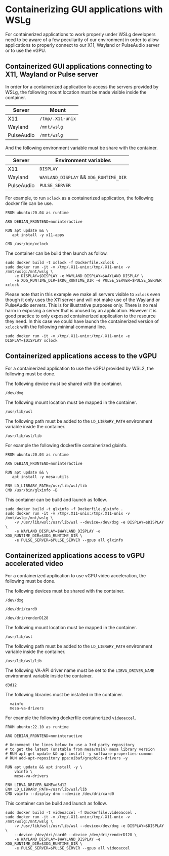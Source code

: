 # Containerizing GUI applications with WSLg

For containerized applications to work properly under WSLg developers need to be aware of a few peculiarity of our environment in order to allow applications to properly connect to our X11, Wayland or PulseAudio server or to use the vGPU.

## Containerized GUI applications connecting to X11, Wayland or Pulse server

In order for a containerized application to access the servers provided by WSLg, the following mount location must be made visible inside the container.

| Server | Mount |
|---|---|
| X11 | ```/tmp/.X11-unix``` |
| Wayland | ```/mnt/wslg``` |
| PulseAudio | ```/mnt/wslg``` |

And the following environment variable must be share with the container.

| Server | Environment variables |
|---|---|
| X11 | ```DISPLAY``` |
| Wayland | ```WAYLAND_DISPLAY``` && ```XDG_RUNTIME_DIR``` |
| PulseAudio | ```PULSE_SERVER``` |

For example, to run ```xclock``` as a containerized application, the following docker file can be use. 

```
FROM ubuntu:20.04 as runtime

ARG DEBIAN_FRONTEND=noninteractive

RUN apt update && \
   apt install -y x11-apps

CMD /usr/bin/xclock
```

The container can be build then launch as follow.

```
sudo docker build -t xclock -f Dockerfile.xclock .
sudo docker run -it -v /tmp/.X11-unix:/tmp/.X11-unix -v /mnt/wslg:/mnt/wslg \
    -e DISPLAY=$DISPLAY -e WAYLAND_DISPLAY=$WAYLAND_DISPLAY \
    -e XDG_RUNTIME_DIR=$XDG_RUNTIME_DIR -e PULSE_SERVER=$PULSE_SERVER xclock
```

Please note that in this example we make all servers visible to ```xclock``` even though it only uses the X11 server and will not make use of the Wayland or PulseAudio servers. This is for illustrative purposes only. There is no real harm in exposing a server that is unused by an application. However it is good practice to only exposed containerized application to the resource they need. In this case we could have launch the containerized version of ```xclock``` with the following minimal command line.

```
sudo docker run -it -v /tmp/.X11-unix:/tmp/.X11-unix -e DISPLAY=$DISPLAY xclock
```

## Containerized applications access to the vGPU

For a containerized application to use the vGPU provided by WSL2, the following must be done.

The following device must be shared with the container.

```/dev/dxg```

The following mount location must be mapped in the container.

```/usr/lib/wsl```

The following path must be added to the ```LD_LIBRARY_PATH``` environment variable inside the container.

```/usr/lib/wsl/lib```

For example the following dockerfile containerized glxinfo. 

```
FROM ubuntu:20.04 as runtime

ARG DEBIAN_FRONTEND=noninteractive

RUN apt update && \
   apt install -y mesa-utils

ENV LD_LIBRARY_PATH=/usr/lib/wsl/lib
CMD /usr/bin/glxinfo -B
```

This container can be build and launch as follow.

```
sudo docker build -t glxinfo -f Dockerfile.glxinfo .
sudo docker run -it -v /tmp/.X11-unix:/tmp/.X11-unix -v /mnt/wslg:/mnt/wslg \
    -v /usr/lib/wsl:/usr/lib/wsl --device=/dev/dxg -e DISPLAY=$DISPLAY \
    -e WAYLAND_DISPLAY=$WAYLAND_DISPLAY -e XDG_RUNTIME_DIR=$XDG_RUNTIME_DIR \
    -e PULSE_SERVER=$PULSE_SERVER --gpus all glxinfo
```

## Containerized applications access to vGPU accelerated video

For a containerized application to use vGPU video acceleration, the following must be done.

The following devices must be shared with the container.

```/dev/dxg```

```/dev/dri/card0```

```/dev/dri/renderD128```

The following mount location must be mapped in the container.

```/usr/lib/wsl```

The following path must be added to the ```LD_LIBRARY_PATH``` environment variable inside the container.

```/usr/lib/wsl/lib```

The following VA-API driver name must be set to the ```LIBVA_DRIVER_NAME``` environment variable inside the container.

```d3d12```

The following libraries must be installed in the container.

```
  vainfo
  mesa-va-drivers
```
For example the following dockerfile containerized `videoaccel`.

```
FROM ubuntu:22.10 as runtime

ARG DEBIAN_FRONTEND=noninteractive

# Uncomment the lines below to use a 3rd party repository
# to get the latest (unstable from mesa/main) mesa library version
# RUN apt-get update && apt install -y software-properties-common
# RUN add-apt-repository ppa:oibaf/graphics-drivers -y

RUN apt update && apt install -y \
    vainfo \
    mesa-va-drivers

ENV LIBVA_DRIVER_NAME=d3d12
ENV LD_LIBRARY_PATH=/usr/lib/wsl/lib
CMD vainfo --display drm --device /dev/dri/card0
```

This container can be build and launch as follow.

```
sudo docker build -t videoaccel -f Dockerfile.videoaccel .
sudo docker run -it -v /tmp/.X11-unix:/tmp/.X11-unix -v /mnt/wslg:/mnt/wslg \
    -v /usr/lib/wsl:/usr/lib/wsl --device=/dev/dxg -e DISPLAY=$DISPLAY \
    --device /dev/dri/card0 --device /dev/dri/renderD128 \
    -e WAYLAND_DISPLAY=$WAYLAND_DISPLAY -e XDG_RUNTIME_DIR=$XDG_RUNTIME_DIR \
    -e PULSE_SERVER=$PULSE_SERVER --gpus all videoaccel
```
